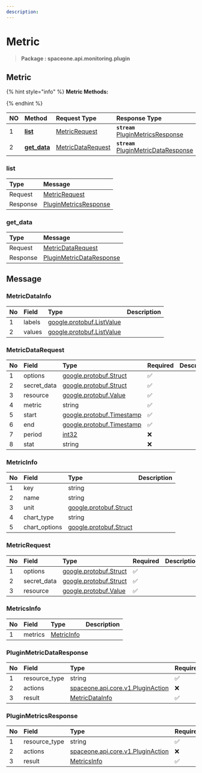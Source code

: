 ```yaml
---
description:  
---
```

# Metric

>  **Package : spaceone.api.monitoring.plugin**

## Metric

{% hint style="info" %}
**Metric Methods:**

{%  endhint %}


| NO |  Method | Request Type | Response Type | Description |
| :--- | :--- | :--- | :--- | :--- |
| 1 | [**list**](metric.md#list)|   [MetricRequest](metric.md#metricrequest) | **`stream`**   [PluginMetricsResponse](metric.md#pluginmetricsresponse) |  |
| 2 | [**get_data**](metric.md#get_data)|   [MetricDataRequest](metric.md#metricdatarequest) | **`stream`**   [PluginMetricDataResponse](metric.md#pluginmetricdataresponse) |  | 
 

 
### list


| Type | Message |
| :--- | :--- |
| Request | [MetricRequest](metric.md#metricrequest) |
| Response |  [PluginMetricsResponse](metric.md#pluginmetricsresponse)  |
 
 

 
### get_data


| Type | Message |
| :--- | :--- |
| Request | [MetricDataRequest](metric.md#metricdatarequest) |
| Response |  [PluginMetricDataResponse](metric.md#pluginmetricdataresponse)  |


## 

## Message

### MetricDataInfo
| No | Field | Type |  Description |
| :--- | :--- | :--- | :--- |
| 1 | labels |[google.protobuf.ListValue](https://developers.google.com/protocol-buffers/docs/reference/overview)| |
| 2 | values |[google.protobuf.ListValue](https://developers.google.com/protocol-buffers/docs/reference/overview)| |

### MetricDataRequest
| No | Field | Type | Required | Description |
| :--- | :--- | :--- | :--- | :--- |
| 1 | options |[google.protobuf.Struct](https://github.com/protocolbuffers/protobuf/blob/master/src/google/protobuf/struct.proto)|✅| |
| 2 | secret_data |[google.protobuf.Struct](https://github.com/protocolbuffers/protobuf/blob/master/src/google/protobuf/struct.proto)|✅| |
| 3 | resource |[google.protobuf.Value](https://developers.google.com/protocol-buffers/docs/reference/overview)|✅| |
| 4 | metric |string|✅| |
| 5 | start |[google.protobuf.Timestamp](https://github.com/protocolbuffers/protobuf/blob/master/src/google/protobuf/timestamp.proto)|✅| |
| 6 | end |[google.protobuf.Timestamp](https://github.com/protocolbuffers/protobuf/blob/master/src/google/protobuf/timestamp.proto)|✅| |
| 7 | period |[int32](https://github.com/protocolbuffers/protobuf/blob/master/src/google/protobuf/type.proto)|❌| |
| 8 | stat |string|❌| |

### MetricInfo
| No | Field | Type |  Description |
| :--- | :--- | :--- | :--- |
| 1 | key |string| |
| 2 | name |string| |
| 3 | unit |[google.protobuf.Struct](https://github.com/protocolbuffers/protobuf/blob/master/src/google/protobuf/struct.proto)| |
| 4 | chart_type |string| |
| 5 | chart_options |[google.protobuf.Struct](https://github.com/protocolbuffers/protobuf/blob/master/src/google/protobuf/struct.proto)| |

### MetricRequest
| No | Field | Type | Required | Description |
| :--- | :--- | :--- | :--- | :--- |
| 1 | options |[google.protobuf.Struct](https://github.com/protocolbuffers/protobuf/blob/master/src/google/protobuf/struct.proto)|✅| |
| 2 | secret_data |[google.protobuf.Struct](https://github.com/protocolbuffers/protobuf/blob/master/src/google/protobuf/struct.proto)|✅| |
| 3 | resource |[google.protobuf.Value](https://developers.google.com/protocol-buffers/docs/reference/overview)|✅| |

### MetricsInfo
| No | Field | Type |  Description |
| :--- | :--- | :--- | :--- |
| 1 | metrics |[MetricInfo](metric.md#metricinfo)| |

### PluginMetricDataResponse
| No | Field | Type | Required | Description |
| :--- | :--- | :--- | :--- | :--- |
| 1 | resource_type |string|✅| |
| 2 | actions |[spaceone.api.core.v1.PluginAction](../../core/v1/plugin.md##pluginaction)|❌| |
| 3 | result |[MetricDataInfo](metric.md#metricdatainfo)|✅| |

### PluginMetricsResponse
| No | Field | Type | Required | Description |
| :--- | :--- | :--- | :--- | :--- |
| 1 | resource_type |string|✅| |
| 2 | actions |[spaceone.api.core.v1.PluginAction](../../core/v1/plugin.md##pluginaction)|❌| |
| 3 | result |[MetricsInfo](metric.md#metricsinfo)|✅| |
